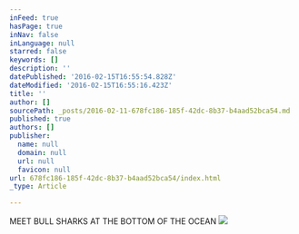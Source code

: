 ```yaml
---
inFeed: true
hasPage: true
inNav: false
inLanguage: null
starred: false
keywords: []
description: ''
datePublished: '2016-02-15T16:55:54.828Z'
dateModified: '2016-02-15T16:55:16.423Z'
title: ''
author: []
sourcePath: _posts/2016-02-11-678fc186-185f-42dc-8b37-b4aad52bca54.md
published: true
authors: []
publisher:
  name: null
  domain: null
  url: null
  favicon: null
url: 678fc186-185f-42dc-8b37-b4aad52bca54/index.html
_type: Article

---
```

[][0]

MEET BULL SHARKS AT THE BOTTOM OF THE OCEAN
![](https://the-grid-user-content.s3-us-west-2.amazonaws.com/84a2406f-566e-4282-b7f2-39d580d5fd4b.jpg)

[0]: http://radarconstruction.wix.com/enjoy-riviera-maya#!vacation-bull-sharks/cwrq